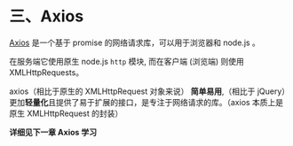 # 三、Axios

[Axios](https://www.axios-http.cn) 是一个基于 promise 的网络请求库，可以用于浏览器和 node.js 。

在服务端它使用原生 node.js `http` 模块, 而在客户端 (浏览端) 则使用 XMLHttpRequests。

axios（相比于原生的 XMLHttpRequest 对象来说） **简单易用**,（相比于 jQuery）更加**轻量化**且提供了易于扩展的接口，是专注于网络请求的库。（axios 本质上是原生 XMLHttpRequest 的封装）

**详细见下一章 Axios 学习**

